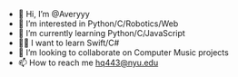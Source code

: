 - 👋 Hi, I’m @Averyyy
- 👀 I’m interested in Python/C/Robotics/Web
- 🌱 I’m currently learning Python/C/JavaScript
- 🐱‍🚀 I want to learn Swift/C#
- 💞️ I’m looking to collaborate on Computer Music projects
- 📫 How to reach me hq443@nyu.edu

<!---
Averyyy/Averyyy is a ✨ special ✨ repository because its `README.md` (this file) appears on your GitHub profile.
You can click the Preview link to take a look at your changes.
--->
